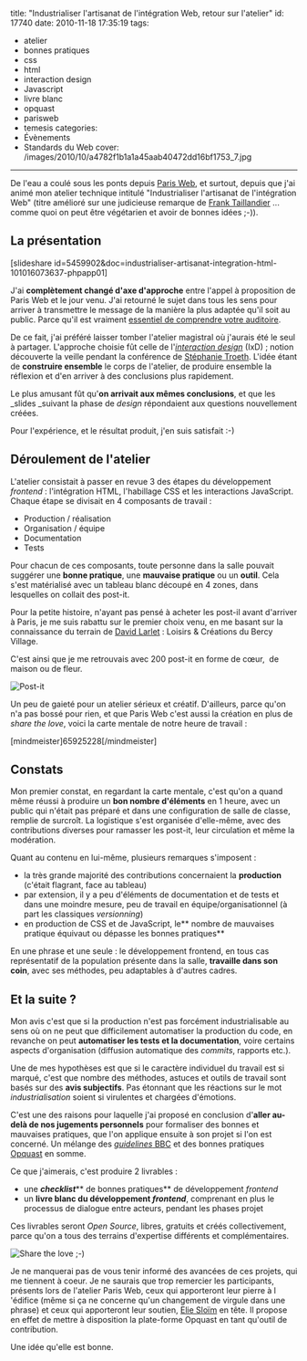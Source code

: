title: "Industrialiser l'artisanat de l'intégration Web, retour sur l'atelier"
id: 17740
date: 2010-11-18 17:35:19
tags:
- atelier
- bonnes pratiques
- css
- html
- interaction design
- Javascript
- livre blanc
- opquast
- parisweb
- temesis
categories:
- Évènements
- Standards du Web
cover: /images/2010/10/a4782f1b1a1a45aab40472dd16bf1753_7.jpg
---

De l'eau a coulé sous les ponts depuis [Paris Web](http://paris-web.fr/), et surtout, depuis que j'ai animé mon atelier technique intitulé "Industrialiser l'artisanat de l'intégration Web" (titre amélioré sur une judicieuse remarque de [Frank Taillandier](http://frank.taillandier.free.fr/) ... comme quoi on peut être végétarien et avoir de bonnes idées ;-)).

<!--more-->

## La présentation

[slideshare id=5459902&amp;doc=industrialiser-artisanat-integration-html-101016073637-phpapp01]

J'ai **complètement changé d'axe d'approche** entre l'appel à proposition de Paris Web et le jour venu. J'ai retourné le sujet dans tous les sens pour arriver à transmettre le message de la manière la plus adaptée qu'il soit au public. Parce qu'il est vraiment [essentiel de comprendre votre auditoire](http://thinkvitamin.com/user-science/understanding-your-audience/).

De ce fait, j'ai préféré laisser tomber l'atelier magistral où j'aurais été le seul à partager. L'approche choisie fût celle de l'[_interaction design_](http://en.wikipedia.org/wiki/Interaction_design) (IxD) ; notion découverte la veille pendant la conférence de [Stéphanie Troeth](http://stephanietroeth.com/). L'idée étant de **construire ensemble** le corps de l'atelier, de produire ensemble la réflexion et d'en arriver à des conclusions plus rapidement.

Le plus amusant fût qu'**on arrivait aux mêmes conclusions**, et que les _slides _suivant la phase de _design_ répondaient aux questions nouvellement créées.

Pour l'expérience, et le résultat produit, j'en suis satisfait :-)

## Déroulement de l'atelier

L'atelier consistait à passer en revue 3 des étapes du développement _frontend_ : l'intégration HTML, l'habillage CSS et les interactions JavaScript. Chaque étape se divisait en 4 composants de travail :

*   Production / réalisation
*   Organisation / équipe
*   Documentation
*   Tests

Pour chacun de ces composants, toute personne dans la salle pouvait suggérer une **bonne pratique**, une **mauvaise pratique** ou un **outil**. Cela s'est matérialisé avec un tableau blanc découpé en 4 zones, dans lesquelles on collait des post-it.

Pour la petite histoire, n'ayant pas pensé à acheter les post-il avant d'arriver à Paris, je me suis rabattu sur le premier choix venu, en me basant sur la connaissance du terrain de [David Larlet](http://larlet.fr/) : Loisirs & Créations du Bercy Village.

C'est ainsi que je me retrouvais avec 200 post-it en forme de cœur,  de maison ou de fleur.

![](/images/2010/11/post-it-paris-web-300x179.jpg "Post-it")

Un peu de gaieté pour un atelier sérieux et créatif.
D'ailleurs, parce qu'on n'a pas bossé pour rien, et que Paris Web c'est aussi la création en plus de _share the love_, voici la carte mentale de notre heure de travail :

[mindmeister]65925228[/mindmeister]

## Constats

Mon premier constat, en regardant la carte mentale, c'est qu'on a quand même réussi à produire un **bon nombre d'éléments** en 1 heure, avec un public qui n'était pas préparé et dans une configuration de salle de classe, remplie de surcroît.
La logistique s'est organisée d'elle-même, avec des contributions diverses pour ramasser les post-it, leur circulation et même la modération.

Quant au contenu en lui-même, plusieurs remarques s'imposent :

*   la très grande majorité des contributions concernaient la **production** (c'était flagrant, face au tableau)
*   par extension, il y a peu d'éléments de documentation et de tests et dans une moindre mesure, peu de travail en équipe/organisationnel (à part les classiques _versionning_)
*   en production de CSS et de JavaScript, le** nombre de mauvaises pratique équivaut ou dépasse les bonnes pratiques**

En une phrase et une seule : le développement frontend, en tous cas représentatif de la population présente dans la salle, **travaille dans son coin**, avec ses méthodes, peu adaptables à d'autres cadres.

## Et la suite ?

Mon avis c'est que si la production n'est pas forcément industrialisable au sens où on ne peut que difficilement automatiser la production du code, en revanche on peut **automatiser les tests et la documentation**, voire certains aspects d'organisation (diffusion automatique des _commits_, rapports etc.).

Une de mes hypothèses est que si le caractère individuel du travail est si marqué, c'est que nombre des méthodes, astuces et outils de travail sont basés sur des **avis subjectifs**. Pas étonnant que les réactions sur le mot _industrialisation_ soient si virulentes et chargées d'émotions.

C'est une des raisons pour laquelle j'ai proposé en conclusion d'**aller au-delà de nos jugements personnels** pour formaliser des bonnes et mauvaises pratiques, que l'on applique ensuite à son projet si l'on est concerné. Un mélange des _[guidelines](http://www.bbc.co.uk/guidelines/futuremedia/technical/css.shtml)_[ BBC](http://www.bbc.co.uk/guidelines/futuremedia/technical/css.shtml) et des bonnes pratiques [Opquast](http://www.opquast.com/) en somme.

Ce que j'aimerais, c'est produire 2 livrables :

*   une _**checklist**_** de bonnes pratiques** de développement _frontend_
*   un **livre blanc du développement _frontend_**, comprenant en plus le processus de dialogue entre acteurs, pendant les phases projet

Ces livrables seront _Open Source_, libres, gratuits et créés collectivement, parce qu'on a tous des terrains d'expertise différents et complémentaires.

![Share the love ;-)](/images/2010/11/post-it-delire-300x179.jpg "Délire de post-it")

Je ne manquerai pas de vous tenir informé des avancées de ces projets, qui me tiennent à coeur.
Je ne saurais que trop remercier les participants, présents lors de l'atelier Paris Web, ceux qui apporteront leur pierre à l 'édifice (même si ça ne concerne qu'un changement de virgule dans une phrase) et ceux qui apporteront leur soutien, [Elie Sloïm](http://temesis.com/) en tête. Il propose en effet de mettre à disposition la plate-forme Opquast en tant qu'outil de contribution.

Une idée qu'elle est bonne.
